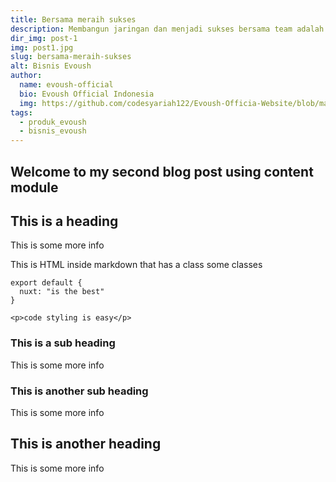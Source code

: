 ```yaml
---
title: Bersama meraih sukses
description: Membangun jaringan dan menjadi sukses bersama team adalah sebuah nikmat
dir_img: post-1
img: post1.jpg
slug: bersama-meraih-sukses
alt: Bisnis Evoush
author: 
  name: evoush-official
  bio: Evoush Official Indonesia
  img: https://github.com/codesyariah122/Evoush-Officia-Website/blob/master/assets/images/banner/reduce/evoush_banner.jpg?raw=true
tags: 
  - produk_evoush
  - bisnis_evoush
---
```


## Welcome to my second blog post using content module

## This is a heading
This is some more info
<div class="bg-blue-500 text-white p-4 mb-4">
  This is HTML inside markdown that has a class some classes
</div>

<info-box>
  <template #info-box>
    This is a vue component inside markdown using slots
  </template>
</info-box>

```js[nuxt.config.js]
export default {
  nuxt: "is the best"
}
```
```html[my-first-blog-post.md]
<p>code styling is easy</p>
```

### This is a sub heading
This is some more info

### This is another sub heading
This is some more info

## This is another heading
This is some more info
